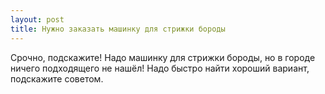 ```yaml
---
layout: post 
title: Нужно заказать машинку для стрижки бороды 
--- 
```

Срочно, подскажите! Надо машинку для стрижки бороды, но в городе ничего подходящего не нашёл! Надо быстро найти хороший вариант, подскажите советом.